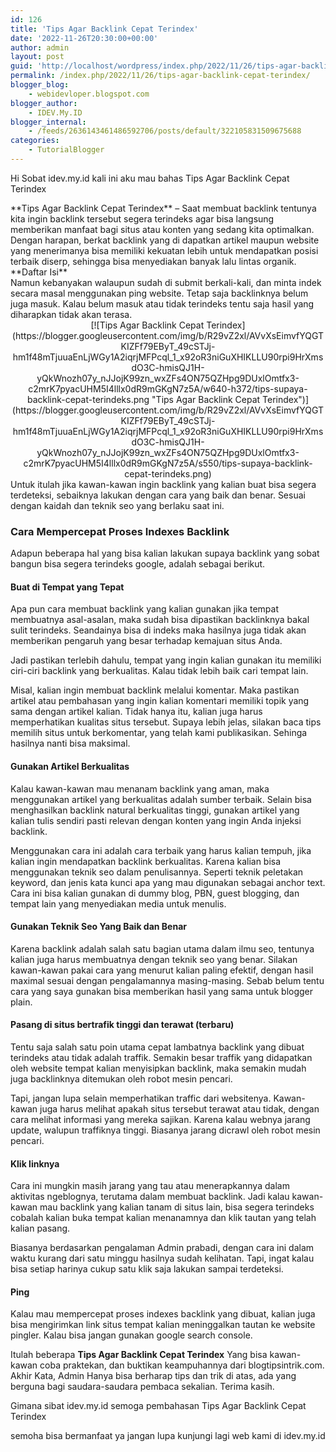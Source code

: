 ```yaml
---
id: 126
title: 'Tips Agar Backlink Cepat Terindex'
date: '2022-11-26T20:30:00+00:00'
author: admin
layout: post
guid: 'http://localhost/wordpress/index.php/2022/11/26/tips-agar-backlink-cepat-terindex/'
permalink: /index.php/2022/11/26/tips-agar-backlink-cepat-terindex/
blogger_blog:
    - webidevloper.blogspot.com
blogger_author:
    - IDEV.My.ID
blogger_internal:
    - /feeds/2636143461486592706/posts/default/322105831509675688
categories:
    - TutorialBlogger
---
```


Hi Sobat idev.my.id kali ini aku mau bahas Tips Agar Backlink Cepat Terindex

<div>**Tips Agar Backlink Cepat Terindex** – Saat membuat backlink tentunya kita ingin backlink tersebut segera terindeks agar bisa langsung memberikan manfaat bagi situs atau konten yang sedang kita optimalkan. Dengan harapan, berkat backlink yang di dapatkan artikel maupun website yang menerimanya bisa memiliki kekuatan lebih untuk mendapatkan posisi terbaik diserp, sehingga bisa menyediakan banyak lalu lintas organik.

<div><div> **Daftar Isi**<span><label></label></span> </div></div>Namun kebanyakan walaupun sudah di submit berkali-kali, dan minta indek secara masal menggunakan ping website. Tetap saja backlinknya belum juga masuk. Kalau belum masuk atau tidak terindeks tentu saja hasil yang diharapkan tidak akan terasa.

<div style="clear: both; text-align: center;">[![Tips Agar Backlink Cepat Terindex](https://blogger.googleusercontent.com/img/b/R29vZ2xl/AVvXsEimvfYQGTKIZFf79EByT_49cSTJj-hm1f48mTjuuaEnLjWGy1A2iqrjMFPcql_1_x92oR3niGuXHIKLLU90rpi9HrXmsdO3C-hmisQJ1H-yQkWnozh07y_nJJojK99zn_wxZFs4ON75QZHpg9DUxlOmtfx3-c2mrK7pyacUHM5I4lllx0dR9mGKgN7z5A/w640-h372/tips-supaya-backlink-cepat-terindeks.png "Tips Agar Backlink Cepat Terindex")](https://blogger.googleusercontent.com/img/b/R29vZ2xl/AVvXsEimvfYQGTKIZFf79EByT_49cSTJj-hm1f48mTjuuaEnLjWGy1A2iqrjMFPcql_1_x92oR3niGuXHIKLLU90rpi9HrXmsdO3C-hmisQJ1H-yQkWnozh07y_nJJojK99zn_wxZFs4ON75QZHpg9DUxlOmtfx3-c2mrK7pyacUHM5I4lllx0dR9mGKgN7z5A/s550/tips-supaya-backlink-cepat-terindeks.png)</div>Untuk itulah jika kawan-kawan ingin backlink yang kalian buat bisa segera terdeteksi, sebaiknya lakukan dengan cara yang baik dan benar. Sesuai dengan kaidah dan teknik seo yang berlaku saat ini.

### **Cara Mempercepat Proses Indexes Backlink**

Adapun beberapa hal yang bisa kalian lakukan supaya backlink yang sobat bangun bisa segera terindeks google, adalah sebagai berikut.

#### Buat di Tempat yang Tepat

Apa pun cara membuat backlink yang kalian gunakan jika tempat membuatnya asal-asalan, maka sudah bisa dipastikan backlinknya bakal sulit terindeks. Seandainya bisa di indeks maka hasilnya juga tidak akan memberikan pengaruh yang besar terhadap kemajuan situs Anda.

Jadi pastikan terlebih dahulu, tempat yang ingin kalian gunakan itu memiliki ciri-ciri backlink yang berkualitas. Kalau tidak lebih baik cari tempat lain.

Misal, kalian ingin membuat backlink melalui komentar. Maka pastikan artikel atau pembahasan yang ingin kalian komentari memiliki topik yang sama dengan artikel kalian. Tidak hanya itu, kalian juga harus memperhatikan kualitas situs tersebut. Supaya lebih jelas, silakan baca tips memilih situs untuk berkomentar, yang telah kami publikasikan. Sehinga hasilnya nanti bisa maksimal.

#### Gunakan Artikel Berkualitas

Kalau kawan-kawan mau menanam backlink yang aman, maka menggunakan artikel yang berkualitas adalah sumber terbaik. Selain bisa menghasilkan backlink natural berkualitas tinggi, gunakan artikel yang kalian tulis sendiri pasti relevan dengan konten yang ingin Anda injeksi backlink.

Menggunakan cara ini adalah cara terbaik yang harus kalian tempuh, jika kalian ingin mendapatkan backlink berkualitas. Karena kalian bisa menggunakan teknik seo dalam penulisannya. Seperti teknik peletakan keyword, dan jenis kata kunci apa yang mau digunakan sebagai anchor text. Cara ini bisa kalian gunakan di dummy blog, PBN, guest blogging, dan tempat lain yang menyediakan media untuk menulis.

#### Gunakan Teknik Seo Yang Baik dan Benar

Karena backlink adalah salah satu bagian utama dalam ilmu seo, tentunya kalian juga harus membuatnya dengan teknik seo yang benar. Silakan kawan-kawan pakai cara yang menurut kalian paling efektif, dengan hasil maximal sesuai dengan pengalamannya masing-masing. Sebab belum tentu cara yang saya gunakan bisa memberikan hasil yang sama untuk blogger plain.

#### Pasang di situs bertrafik tinggi dan terawat (terbaru)

Tentu saja salah satu poin utama cepat lambatnya backlink yang dibuat terindeks atau tidak adalah traffik. Semakin besar traffik yang didapatkan oleh website tempat kalian menyisipkan backlink, maka semakin mudah juga backlinknya ditemukan oleh robot mesin pencari.

Tapi, jangan lupa selain memperhatikan traffic dari websitenya. Kawan-kawan juga harus melihat apakah situs tersebut terawat atau tidak, dengan cara melihat informasi yang mereka sajikan. Karena kalau webnya jarang update, walupun traffiknya tinggi. Biasanya jarang dicrawl oleh robot mesin pencari.

#### Klik linknya

Cara ini mungkin masih jarang yang tau atau menerapkannya dalam aktivitas ngeblognya, terutama dalam membuat backlink. Jadi kalau kawan-kawan mau backlink yang kalian tanam di situs lain, bisa segera terindeks cobalah kalian buka tempat kalian menanamnya dan klik tautan yang telah kalian pasang.

Biasanya berdasarkan pengalaman Admin prabadi, dengan cara ini dalam waktu kurang dari satu minggu hasilnya sudah kelihatan. Tapi, ingat kalau bisa setiap harinya cukup satu klik saja lakukan sampai terdeteksi.

#### Ping

Kalau mau mempercepat proses indexes backlink yang dibuat, kalian juga bisa mengirimkan link situs tempat kalian meninggalkan tautan ke website pingler. Kalau bisa jangan gunakan google search console.

Itulah beberapa **Tips Agar Backlink Cepat Terindex** Yang bisa kawan-kawan coba praktekan, dan buktikan keampuhannya dari blogtipsintrik.com. Akhir Kata, Admin Hanya bisa berharap tips dan trik di atas, ada yang berguna bagi saudara-saudara pembaca sekalian. Terima kasih.

</div>Gimana sibat idev.my.id semoga pembahasan Tips Agar Backlink Cepat Terindex

semoha bisa bermanfaat ya jangan lupa kunjungi lagi web kami di idev.my.id